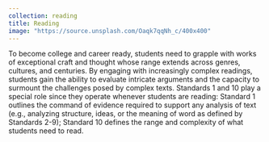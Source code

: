 ```yaml
---
collection: reading
title: Reading
image: "https://source.unsplash.com/Oaqk7qqNh_c/400x400"
---
```

To become college and career ready, students need to grapple with works of exceptional craft and thought whose range extends across genres, cultures, and centuries. By engaging with increasingly complex readings, students gain the ability to evaluate intricate arguments and the capacity to surmount the challenges posed by complex texts. Standards 1 and 10 play a special role since they operate whenever students are reading: Standard 1 outlines the command of evidence required to support any analysis of text (e.g., analyzing structure, ideas, or the meaning of word as defined by Standards 2-9); Standard 10 defines the range and complexity of what students need to read.
